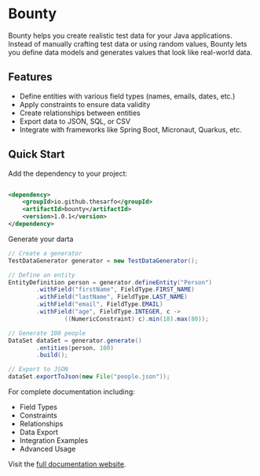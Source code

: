 # Bounty

Bounty helps you create realistic test data for your Java applications. Instead of manually crafting test data or using
random values, Bounty lets you define data models and generates values that look like real-world data.

## Features

- Define entities with various field types (names, emails, dates, etc.)
- Apply constraints to ensure data validity
- Create relationships between entities
- Export data to JSON, SQL, or CSV
- Integrate with frameworks like Spring Boot, Micronaut, Quarkus, etc.

## Quick Start

Add the dependency to your project:

```xml

<dependency>
    <groupId>io.github.thesarfo</groupId>
    <artifactId>bounty</artifactId>
    <version>1.0.1</version>
</dependency>
```

Generate your darta
```java
// Create a generator
TestDataGenerator generator = new TestDataGenerator();

// Define an entity
EntityDefinition person = generator.defineEntity("Person")
        .withField("firstName", FieldType.FIRST_NAME)
        .withField("lastName", FieldType.LAST_NAME)
        .withField("email", FieldType.EMAIL)
        .withField("age", FieldType.INTEGER, c ->
                ((NumericConstraint) c).min(18).max(80));

// Generate 100 people
DataSet dataSet = generator.generate()
        .entities(person, 100)
        .build();

// Export to JSON
dataSet.exportToJson(new File("people.json"));
```


For complete documentation including:

- Field Types
- Constraints
- Relationships
- Data Export
- Integration Examples
- Advanced Usage

Visit the [full documentation website](https://thesarfo.github.io/projects/bounty/).